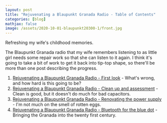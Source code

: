 ```yaml
---
layout: post
title: "Rejuvenating a Blaupunkt Granada Radio - Table of Contents"
categories: [blog]
mathjax: false
image: /assets/2020-10-01-blaupunkt20300-1/front.jpg
---
```

Refreshing my wife's childhood memories.

The Blaupunkt Granada radio that my wife remembers listening to as little girl needs some repair work so that she can listen to it again.  I think it's going to take a bit of work to get it back into tip-top shape, so there'll be more than one post describing the progress.


1. [Rejuvenating a Blaupunkt Granada Radio - First look](blaupunkt20300-1) - What's wrong, and how hard is this going to be?
2. [Rejuvenating a Blaupunkt Granada Radio - Clean up and assessment](blaupunkt20300-2) - Clean is good, but it doesn't do much for bad capacitors.
2. [Rejuvenating a Blaupunkt Granada Radio - Renovating the power supply](blaupunkt20300-3) - I'm not much on the smell of rotten eggs.
3. [Rejuvenating a Blaupunkt Granada Radio - Bluetooth for the blue dot](blaupunkt20300-4) - Bringing the Granada into the twenty first century.

